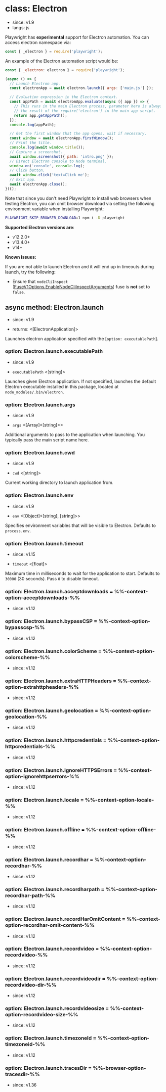 # class: Electron
* since: v1.9
* langs: js

Playwright has **experimental** support for Electron automation. You can access electron namespace via:

```js
const { _electron } = require('playwright');
```

An example of the Electron automation script would be:

```js
const { _electron: electron } = require('playwright');

(async () => {
  // Launch Electron app.
  const electronApp = await electron.launch({ args: ['main.js'] });

  // Evaluation expression in the Electron context.
  const appPath = await electronApp.evaluate(async ({ app }) => {
    // This runs in the main Electron process, parameter here is always
    // the result of the require('electron') in the main app script.
    return app.getAppPath();
  });
  console.log(appPath);

  // Get the first window that the app opens, wait if necessary.
  const window = await electronApp.firstWindow();
  // Print the title.
  console.log(await window.title());
  // Capture a screenshot.
  await window.screenshot({ path: 'intro.png' });
  // Direct Electron console to Node terminal.
  window.on('console', console.log);
  // Click button.
  await window.click('text=Click me');
  // Exit app.
  await electronApp.close();
})();
```

Note that since you don't need Playwright to install web browsers when testing Electron, you can omit browser download via setting the following environment variable when installing Playwright:

```bash js
PLAYWRIGHT_SKIP_BROWSER_DOWNLOAD=1 npm i -D playwright
```

**Supported Electron versions are:**
* v12.2.0+
* v13.4.0+
* v14+

**Known issues:**

If you are not able to launch Electron and it will end up in timeouts during launch, try the following:

* Ensure that `nodeCliInspect` ([FuseV1Options.EnableNodeCliInspectArguments](https://www.electronjs.org/docs/latest/tutorial/fuses#nodecliinspect)) fuse is **not** set to `false`.

## async method: Electron.launch
* since: v1.9
- returns: <[ElectronApplication]>

Launches electron application specified with the [`option: executablePath`].

### option: Electron.launch.executablePath
* since: v1.9
- `executablePath` <[string]>

Launches given Electron application. If not specified, launches the default Electron
executable installed in this package, located at `node_modules/.bin/electron`.

### option: Electron.launch.args
* since: v1.9
- `args` <[Array]<[string]>>

Additional arguments to pass to the application when launching. You typically pass the main
script name here.

### option: Electron.launch.cwd
* since: v1.9
- `cwd` <[string]>

Current working directory to launch application from.

### option: Electron.launch.env
* since: v1.9
- `env` <[Object]<[string], [string]>>

Specifies environment variables that will be visible to Electron. Defaults to `process.env`.

### option: Electron.launch.timeout
* since: v1.15
- `timeout` <[float]>

Maximum time in milliseconds to wait for the application to start. Defaults to `30000` (30 seconds). Pass `0` to disable timeout.

### option: Electron.launch.acceptdownloads = %%-context-option-acceptdownloads-%%
* since: v1.12

### option: Electron.launch.bypassCSP = %%-context-option-bypasscsp-%%
* since: v1.12

### option: Electron.launch.colorScheme = %%-context-option-colorscheme-%%
* since: v1.12

### option: Electron.launch.extraHTTPHeaders = %%-context-option-extrahttpheaders-%%
* since: v1.12

### option: Electron.launch.geolocation = %%-context-option-geolocation-%%
* since: v1.12

### option: Electron.launch.httpcredentials = %%-context-option-httpcredentials-%%
* since: v1.12

### option: Electron.launch.ignoreHTTPSErrors = %%-context-option-ignorehttpserrors-%%
* since: v1.12

### option: Electron.launch.locale = %%-context-option-locale-%%
* since: v1.12

### option: Electron.launch.offline = %%-context-option-offline-%%
* since: v1.12

### option: Electron.launch.recordhar = %%-context-option-recordhar-%%
* since: v1.12

### option: Electron.launch.recordharpath = %%-context-option-recordhar-path-%%
* since: v1.12

### option: Electron.launch.recordHarOmitContent = %%-context-option-recordhar-omit-content-%%
* since: v1.12

### option: Electron.launch.recordvideo = %%-context-option-recordvideo-%%
* since: v1.12

### option: Electron.launch.recordvideodir = %%-context-option-recordvideo-dir-%%
* since: v1.12

### option: Electron.launch.recordvideosize = %%-context-option-recordvideo-size-%%
* since: v1.12

### option: Electron.launch.timezoneId = %%-context-option-timezoneid-%%
* since: v1.12

### option: Electron.launch.tracesDir = %%-browser-option-tracesdir-%%
* since: v1.36
